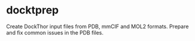 # docktprep

Create DockThor input files from PDB, mmCIF and MOL2 formats. Prepare and fix common issues in the PDB files.
